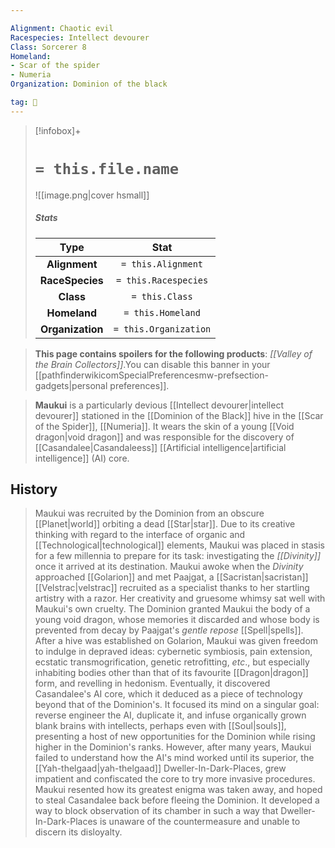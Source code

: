 ```yaml
---

Alignment: Chaotic evil
Racespecies: Intellect devourer
Class: Sorcerer 8
Homeland:
- Scar of the spider
- Numeria
Organization: Dominion of the black

tag: 👤️
---
```


> [!infobox]+
> #  `= this.file.name`
> ![[image.png|cover hsmall]]
> ##### Stats
> Type | Stat |
> :---: |:---:|
> **Alignment** | `= this.Alignment` |
> **RaceSpecies** | `= this.Racespecies` |
> **Class** | `= this.Class` |
> **Homeland** | `= this.Homeland` |
> **Organization** | `= this.Organization` |



> **This page contains spoilers for the following products**: *[[Valley of the Brain Collectors]]*.You can disable this banner in your [[pathfinderwikicomSpecialPreferencesmw-prefsection-gadgets|personal preferences]].


> **Maukui** is a particularly devious [[Intellect devourer|intellect devourer]] stationed in the [[Dominion of the Black]] hive in the [[Scar of the Spider]], [[Numeria]]. It wears the skin of a young [[Void dragon|void dragon]] and was responsible for the discovery of [[Casandalee|Casandaleess]] [[Artificial intelligence|artificial intelligence]] (AI) core.


## History

> Maukui was recruited by the Dominion from an obscure [[Planet|world]] orbiting a dead [[Star|star]]. Due to its creative thinking with regard to the interface of organic and [[Technological|technological]] elements, Maukui was placed in stasis for a few millennia to prepare for its task: investigating the *[[Divinity]]* once it arrived at its destination.
> Maukui awoke when the *Divinity* approached [[Golarion]] and met Paajgat, a [[Sacristan|sacristan]] [[Velstrac|velstrac]] recruited as a specialist thanks to her startling artistry with a razor. Her creativity and gruesome whimsy sat well with Maukui's own cruelty. The Dominion granted Maukui the body of a young void dragon, whose memories it discarded and whose body is prevented from decay by Paajgat's *gentle repose* [[Spell|spells]].
> After a hive was established on Golarion, Maukui was given freedom to indulge in depraved ideas: cybernetic symbiosis, pain extension, ecstatic transmogrification, genetic retrofitting, *etc*., but especially inhabiting bodies other than that of its favourite [[Dragon|dragon]] form, and revelling in hedonism. Eventually, it discovered Casandalee's AI core, which it deduced as a piece of technology beyond that of the Dominion's. It focused its mind on a singular goal: reverse engineer the AI, duplicate it, and infuse organically grown blank brains with intellects, perhaps even with [[Soul|souls]], presenting a host of new opportunities for the Dominion while rising higher in the Dominion's ranks. However, after many years, Maukui failed to understand how the AI's mind worked until its superior, the [[Yah-thelgaad|yah-thelgaad]] Dweller-In-Dark-Places, grew impatient and confiscated the core to try more invasive procedures.
> Maukui resented how its greatest enigma was taken away, and hoped to steal Casandalee back before fleeing the Dominion. It developed a way to block observation of its chamber in such a way that Dweller-In-Dark-Places is unaware of the countermeasure and unable to discern its disloyalty.







